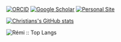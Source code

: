 [![ORCID](https://img.shields.io/badge/ORCID-0000--0002--9940--099Xf5?style=flat-square.svg)](https://orcid.org/0000-0002-9940-099X)
[![Google Scholar](https://img.shields.io/badge/Google-Scholar-orange?style=flat-square.svg)](https://scholar.google.com/citations?user=wHcxxX0AAAAJ&hl=en)
[![Personal Site](https://img.shields.io/badge/Personal_Site-green?style=flat-square.svg)](https://neuro-jena.github.io/)

[![Christians's GitHub stats](https://github-readme-stats.vercel.app/api?username=ChristianGaser&theme=dark&show_icons=true&repo=github-readme-stats)](https://github.com/anuraghazra/github-readme-stats)


<p><img src="https://github-readme-stats.vercel.app/api/top-langs/?username=ChristianGaser&langs_count=10&theme=tokyonight&layout=compact" alt="Rémi :: Top Langs" /></p>
